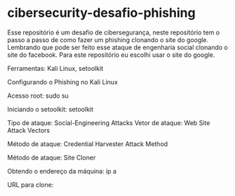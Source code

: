 # cibersecurity-desafio-phishing
Esse repositório é um desafio de cibersegurança, neste repositório tem o passo a passo de como fazer um phishing clonando o site do google. Lembrando que pode ser feito esse ataque de engenharia social clonando o site do facebook. Para este repositório eu escolhi usar o site do google.

Ferramentas:
Kali Linux,
setoolkit

Configurando o Phishing no Kali Linux

Acesso root: sudo su

Iniciando o setoolkit: setoolkit

Tipo de ataque: Social-Engineering Attacks
Vetor de ataque: Web Site Attack Vectors

Método de ataque: Credential Harvester Attack Method 

Método de ataque: Site Cloner

Obtendo o endereço da máquina: ip a

URL para clone:
